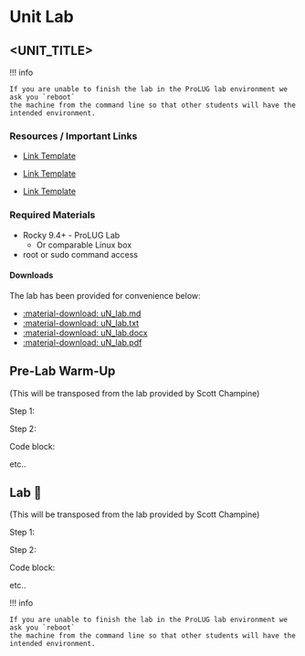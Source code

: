 # Unit <N> Lab
## <UNIT_TITLE>

!!! info

    If you are unable to finish the lab in the ProLUG lab environment we ask you `reboot`
    the machine from the command line so that other students will have the intended environment.

### Resources / Important Links

- [Link Template](example.org)

- [Link Template](example.org)

- [Link Template](example.org)

### Required Materials

- Rocky 9.4+ - ProLUG Lab
    - Or comparable Linux box
- root or sudo command access

#### Downloads

The lab has been provided for convenience below:
<!-- Change to whatever downloads are currently available. -->
- <a href="../../assets/BOOK/downloads/uN/uN_lab.md.txt" target="_blank" download="uN_lab.md">:material-download: uN_lab.md</a>
- <a href="../../assets/BOOK/downloads/uN/uN_lab.txt" target="_blank" download>:material-download: uN_lab.txt</a>
- <a href="../../assets/BOOK/downloads/uN/uN_lab.docx" target="_blank" download>:material-download: uN_lab.docx</a>
- <a href="../../assets/BOOK/downloads/uN/uN_lab.pdf" target="_blank" download>:material-download: uN_lab.pdf</a>

## Pre-Lab Warm-Up

(This will be transposed from the lab provided by Scott Champine)

Step 1:

Step 2:

Code block:

etc..

## Lab 🧪

(This will be transposed from the lab provided by Scott Champine)

Step 1:

Step 2:

Code block:

etc..

!!! info

    If you are unable to finish the lab in the ProLUG lab environment we ask you `reboot`
    the machine from the command line so that other students will have the intended environment.
